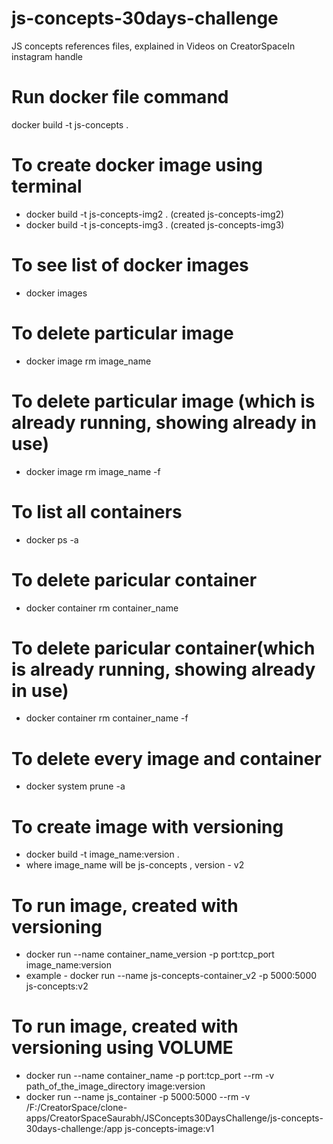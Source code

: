 # js-concepts-30days-challenge

JS concepts references files, explained in Videos on CreatorSpaceIn instagram handle

# Run docker file command

docker build -t js-concepts .

# To create docker image using terminal

- docker build -t js-concepts-img2 . (created js-concepts-img2)
- docker build -t js-concepts-img3 . (created js-concepts-img3)

# To see list of docker images

- docker images

# To delete particular image

- docker image rm image_name

# To delete particular image (which is already running, showing already in use)

- docker image rm image_name -f

# To list all containers

- docker ps -a

# To delete paricular container

- docker container rm container_name

# To delete paricular container(which is already running, showing already in use)

- docker container rm container_name -f

# To delete every image and container

- docker system prune -a

# To create image with versioning

- docker build -t image_name:version .
- where image_name will be js-concepts , version - v2

# To run image, created with versioning

- docker run --name container_name_version -p port:tcp_port image_name:version
- example - docker run --name js-concepts-container_v2 -p 5000:5000 js-concepts:v2

# To run image, created with versioning using VOLUME

- docker run --name container_name -p port:tcp_port --rm -v path_of_the_image_directory image:version
- docker run --name js_container -p 5000:5000 --rm -v /F:/CreatorSpace/clone-apps/CreatorSpaceSaurabh/JSConcepts30DaysChallenge/js-concepts-30days-challenge:/app js-concepts-image:v1
